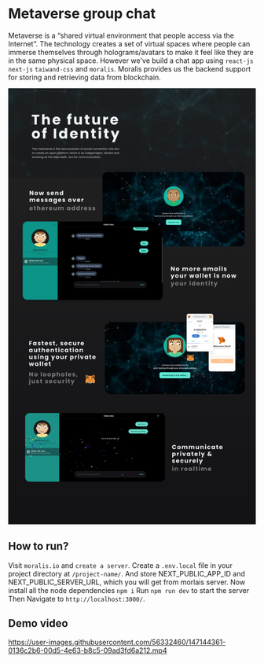 # Metaverse group chat
Metaverse is a “shared virtual environment that people access via the Internet”. 
The technology creates a set of virtual spaces where people can immerse themselves through 
holograms/avatars to make it feel like they are in the same physical space. 
However we've build a chat app using `react-js` `next-js` `taiwand-css` and `moralis`. 
Moralis provides us the backend support for storing and retrieving data from blockchain.

<img src="/ss/bg.png"></img>

## How to run?
Visit `moralis.io` and `create a server`.
Create a `.env.local` file in your project directory at `/project-name/`. And store NEXT_PUBLIC_APP_ID and NEXT_PUBLIC_SERVER_URL, which you will get from morlais server.
Now install all the node dependencies `npm i`
Run `npm run dev` to start the server Then  Navigate to `http://localhost:3000/`.

## Demo video
https://user-images.githubusercontent.com/56332460/147144361-0136c2b6-00d5-4e63-b8c5-09ad3fd6a212.mp4

